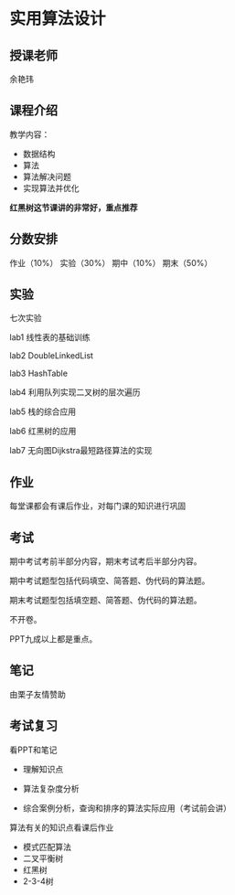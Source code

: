 # 实用算法设计

## 授课老师

余艳玮

## 课程介绍

教学内容：

- 数据结构
- 算法
- 算法解决问题
- 实现算法并优化

**红黑树这节课讲的非常好，重点推荐**

## 分数安排

作业（10%）
实验（30%）
期中（10%）
期末（50%）

## 实验

七次实验

lab1 线性表的基础训练

lab2 DoubleLinkedList

lab3 HashTable

lab4 利用队列实现二叉树的层次遍历

lab5 栈的综合应用

lab6 红黑树的应用

lab7 无向图Dijkstra最短路径算法的实现

## 作业

每堂课都会有课后作业，对每门课的知识进行巩固

## 考试

期中考试考前半部分内容，期末考试考后半部分内容。

期中考试题型包括代码填空、简答题、伪代码的算法题。

期末考试题型包括填空题、简答题、伪代码的算法题。

不开卷。

PPT九成以上都是重点。

## 笔记

由栗子友情赞助

## 考试复习

看PPT和笔记

- 理解知识点

- 算法复杂度分析
- 综合案例分析，查询和排序的算法实际应用（考试前会讲）

算法有关的知识点看课后作业

- 模式匹配算法
- 二叉平衡树
- 红黑树
- 2-3-4树

